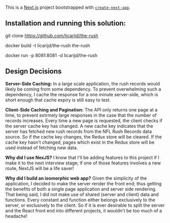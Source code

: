 This is a [Next.js](https://nextjs.org/) project bootstrapped with [`create-next-app`](https://github.com/vercel/next.js/tree/canary/packages/create-next-app).


## **Installation and running this solution:** 

git clone https://github.com/licarijd/the-rush

docker build -t licarijd/the-rush the-rush

docker run -p 8081:8081 -d licarijd/the-rush


## **Design Decisions**

**Server-Side Caching:**
In a large scale application, the rush records would likely be coming from some dependency. To prevent overwhelming such a dependency, I cache the response for a one minute server-side,
which is short enough that cache expiry is still easy to test. 

**Client-Side Caching and Pagination:**
The API only returns one page at a time, to prevent extrmely large responses in the case that the number of records increases. Every time a new page is requested, the client checks if the server cache key has changed. A new cache key indicates that the server has fetched new rush records from the NFL Rush Records data source. So if the cache key changes, the Redux store will be cleared. If the cache key hasn't changed, pages which exist in the Redux store will be used instead of fetching new data.

**Why did I use NexJS?**
I know that I'll be adding features to this project if I make it to the next interview stage; if one of those features involves a new route, NextJS will be a life saver!

**Why did I build an isomorphic web app?**
Given the simplicity of the application, I decided to make the server render the front end; thus getting the benefits of both a single page application and server side rendering. That being said, I did not make use of shared (server and client) data and functions. Every constant and function either belongs exclusively to the server, or exclusively to the client. So if it is ever desirable to split the server and the React front end into different projects, it wouldn't be too much of a headache!
